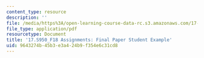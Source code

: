 ```yaml
---
content_type: resource
description: ''
file: /media/https%3A/open-learning-course-data-rc.s3.amazonaws.com/17-s950-emotions-and-politics-fall-2018/9643274b45b3e3a424b9f354e6c31cd8_MIT17_S950F18_FinalPaper.pdf
file_type: application/pdf
resourcetype: Document
title: '17.S950_F18 Assignments: Final Paper Student Example'
uid: 9643274b-45b3-e3a4-24b9-f354e6c31cd8
---
```


